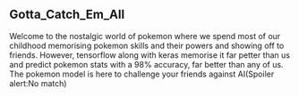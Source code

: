 ## Gotta_Catch_Em_All ##

Welcome to the nostalgic world of pokemon where we spend most of our childhood memorising pokemon skills and their powers and showing off to friends. However, tensorflow along with keras 
memorise it far petter than us and predict pokemon stats with a 98% accuracy, far better than any of us. The pokemon model is here to challenge your friends against AI(Spoiler alert:No match)
